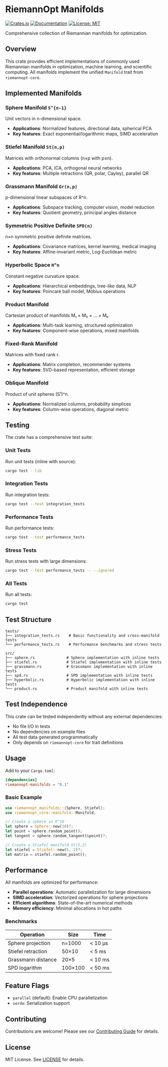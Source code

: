 # RiemannOpt Manifolds

[![Crates.io](https://img.shields.io/crates/v/riemannopt-manifolds.svg)](https://crates.io/crates/riemannopt-manifolds)
[![Documentation](https://docs.rs/riemannopt-manifolds/badge.svg)](https://docs.rs/riemannopt-manifolds)
[![License: MIT](https://img.shields.io/badge/License-MIT-yellow.svg)](https://opensource.org/licenses/MIT)

Comprehensive collection of Riemannian manifolds for optimization.

## Overview

This crate provides efficient implementations of commonly used Riemannian manifolds in optimization, machine learning, and scientific computing. All manifolds implement the unified `Manifold` trait from `riemannopt-core`.

## Implemented Manifolds

### Sphere Manifold `S^{n-1}`
Unit vectors in n-dimensional space.
- **Applications**: Normalized features, directional data, spherical PCA
- **Key features**: Exact exponential/logarithmic maps, SIMD acceleration

### Stiefel Manifold `St(n,p)`
Matrices with orthonormal columns (n×p with p≤n).
- **Applications**: PCA, ICA, orthogonal neural networks
- **Key features**: Multiple retractions (QR, polar, Cayley), parallel QR

### Grassmann Manifold `Gr(n,p)`
p-dimensional linear subspaces of R^n.
- **Applications**: Subspace tracking, computer vision, model reduction
- **Key features**: Quotient geometry, principal angles distance

### Symmetric Positive Definite `SPD(n)`
n×n symmetric positive definite matrices.
- **Applications**: Covariance matrices, kernel learning, medical imaging
- **Key features**: Affine-invariant metric, Log-Euclidean metric

### Hyperbolic Space `H^n`
Constant negative curvature space.
- **Applications**: Hierarchical embeddings, tree-like data, NLP
- **Key features**: Poincaré ball model, Möbius operations

### Product Manifold
Cartesian product of manifolds M₁ × M₂ × ... × Mₖ.
- **Applications**: Multi-task learning, structured optimization
- **Key features**: Component-wise operations, mixed manifolds

### Fixed-Rank Manifold
Matrices with fixed rank r.
- **Applications**: Matrix completion, recommender systems
- **Key features**: SVD-based representation, efficient storage

### Oblique Manifold
Product of unit spheres (S¹)^n.
- **Applications**: Normalized columns, probability simplices
- **Key features**: Column-wise operations, diagonal metric

## Testing

The crate has a comprehensive test suite:

### Unit Tests

Run unit tests (inline with source):
```bash
cargo test --lib
```

### Integration Tests

Run integration tests:
```bash
cargo test --test integration_tests
```

### Performance Tests

Run performance tests:
```bash
cargo test --test performance_tests
```

### Stress Tests

Run stress tests with large dimensions:
```bash
cargo test --test performance_tests -- --ignored
```

### All Tests

Run all tests:
```bash
cargo test
```

## Test Structure

```
tests/
├── integration_tests.rs    # Basic functionality and cross-manifold tests
└── performance_tests.rs    # Performance benchmarks and stress tests

src/
├── sphere.rs              # Sphere implementation with inline tests
├── stiefel.rs             # Stiefel implementation with inline tests
├── grassmann.rs           # Grassmann implementation with inline tests
├── spd.rs                 # SPD implementation with inline tests
├── hyperbolic.rs          # Hyperbolic implementation with inline tests
└── product.rs             # Product manifold with inline tests
```

## Test Independence

This crate can be tested independently without any external dependencies:
- No file I/O in tests
- No dependencies on example files
- All test data generated programmatically
- Only depends on `riemannopt-core` for trait definitions

## Usage

Add to your `Cargo.toml`:

```toml
[dependencies]
riemannopt-manifolds = "0.1"
```

### Basic Example

```rust
use riemannopt_manifolds::{Sphere, Stiefel};
use riemannopt_core::manifold::Manifold;

// Create a sphere in R^10
let sphere = Sphere::new(10)?;
let point = sphere.random_point();
let tangent = sphere.random_tangent(&point)?;

// Create a Stiefel manifold St(5,2)
let stiefel = Stiefel::new(5, 2)?;
let matrix = stiefel.random_point();
```

## Performance

All manifolds are optimized for performance:

- **Parallel operations**: Automatic parallelization for large dimensions
- **SIMD acceleration**: Vectorized operations for sphere projections
- **Efficient algorithms**: State-of-the-art numerical methods
- **Memory efficiency**: Minimal allocations in hot paths

### Benchmarks

| Operation | Size | Time |
|-----------|------|------|
| Sphere projection | n=1000 | < 10 μs |
| Stiefel retraction | 50×10 | < 5 ms |
| Grassmann distance | 20×5 | < 10 ms |
| SPD logarithm | 100×100 | < 50 ms |

## Feature Flags

- `parallel` (default): Enable CPU parallelization
- `serde`: Serialization support

## Contributing

Contributions are welcome! Please see our [Contributing Guide](../../CONTRIBUTING.md) for details.

## License

MIT License. See [LICENSE](../../LICENSE) for details.